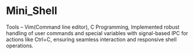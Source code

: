 # Mini_Shell
Tools – Vim(Command line editor), C Programming,
Implemented robust handling of user commands and special variables with signal-based IPC for actions like
Ctrl+C, ensuring seamless interaction and responsive shell operations.

